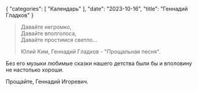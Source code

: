 {
   "categories": [
      "Календарь"
   ],
   "date": "2023-10-16",
   "title": "Геннадий Гладков"
}

> Давайте негромко,  
> Давайте вполголоса,  
> Давайте простимся светло...
> 
> Юлий Ким, Геннадий Гладков - "Прощальная песня".

Без его музыки любимые сказки нашего детства были бы и вполовину не настолько хороши.

Прощайте, Геннадий Игоревич.
